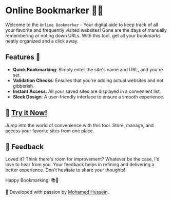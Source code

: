 # Online Bookmarker 📌🌐

Welcome to the `Online Bookmarker` - Your digital aide to keep track of all your favorite and frequently visited websites! Gone are the days of manually remembering or noting down URLs. With this tool, get all your bookmarks neatly organized and a click away.

## Features 🌟

- **Quick Bookmarking**: Simply enter the site's name and URL, and you're set.
- **Validation Checks**: Ensures that you're adding actual websites and not gibberish. 
- **Instant Access**: All your saved sites are displayed in a convenient list.
- **Sleek Design**: A user-friendly interface to ensure a smooth experience.

## 🚀 [Try it Now!](https://mohamed-huss.github.io/My-Bookmark/)

Jump into the world of convenience with this tool. Store, manage, and access your favorite sites from one place.

## 💌 Feedback

Loved it? Think there's room for improvement? Whatever be the case, I'd love to hear from you. Your feedback helps in refining and delivering a better experience. Don't hesitate to share your thoughts!

Happy Bookmarking! 📚🔖

🚀 Developed with passion by [Mohamed Hussein](https://github.com/Mohamed-Huss). 

